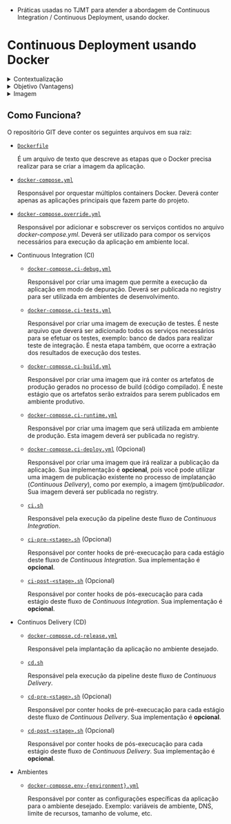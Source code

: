 - Práticas usadas no TJMT para atender a abordagem de Continuous Integration / Continuous Deployment, usando docker.

# Continuous Deployment usando Docker

<details>
  <summary>Contextualização</summary>

Muitas instituições usam ferramentas (Jenkins, TFS, etc) para automatizar as fases de publicação de um software. Nelas, normalmente ficam informações como "comando (tasks) para baixar dependências, compilar, testar, publicar, etc" assim como configurações pertinentes a tecnologia do projeto ("JAVA, .NET, Node, etc").

Muitas vezes este método funciona bem, porém exige a necessidade de que uma equipe (muitas vezes diferente) faça todo o papel de se configurar a infraestrutura necessária para que cada etapa funcione tais como "máquinas virtuais onde será publicado o software (servidor de aplicação)", "configuração na ferramenta de automação (criação dos comandos) para o software", entre outras particularidades da aplicação para o seu ambiente.

Em um cenário onde as aplicações estão ficando cada vez mais difundidas e pequenas (microserviços), cria uma alta demanda para criação de todo esse processo para cada peça de software. Aliado ao fato de que as demandas por resultado de TI (especialmente criação e desenvolvimento de soluções) são cada vez mais velozes, faz com que busquemos meios para facilitar e/ou aprimorar toda essa etapa (criação da automação).

</details>

<details>
  <summary>Objetivo (Vantagens)</summary>

Utilizar docker no desenvolvimento pode proporcionar múltiplas vantagens, porém, nem sempre, estas são utilizadas.

_Considere que Docker de forma geral é uma tecnologia de criação/execução de imagens (algo como uma template de máquina virtual) e criação/execução de ambientes._

> Normalmente, a utilização do docker é vista somente para a publicação do software. É o típico cenário em que o desenvolvedor copia "somente o binário" (já compilado em sua máquina ou na ferramenta de automação) para dentro da imagem e publica esta. Porém, faz com que "a máquina do desenvolvedor ou a ferramenta de automação necessitem das ferramentas de desenvolvimento instaladas" e consequentemente de alguém (ou equipe) para gerenciar essa infraestrutura (no caso da ferramenta de automação), além de que cria um acoplamento nesta (a partir do momento em que se cria nela a configuração/execução das etapas necessárias).

Seguem alguns pontos onde o Docker facilita em todo este processo:
- Criação do processo de compilação do software (via Dockerfile multi-stage)
  > Permite que o mesmo Dockerfile que é utilizado para se compilar a aplicação, seja utilizado na ferramenta de automação
- Criação do processo de execução do teste automatizado (via Dockerfile multi-stage)
  > Permite que o mesmo Dockerfile que é utilizado para se compilar a aplicação, também opcionalmente faça a execução dos testes automatizados (Unitários ou de Integração) 
- Criação do processo de publicação da aplicação (docker-compose)
  > Permite que seja descrito (de forma declarativa) como deve ser criado o ambiente
- Explicitação da aplicação quanto a suas fronteiras (docker-compose)
  > Permite que a configuração de integrações/fronteiras seja feito no arquivo de configuração do ambiente (docker-compose), explicitando suas dependências/integrações

</details>


<details>
  <summary>Imagem</summary>

Para uma imagem de aplicação em docker, existem 3 formas de se utilizar/configurar:
- **Imagem por ambiente** (não recomendado): Onde cada imagem já vem com as configurações específicas para um ambiente em questão. Ou seja, as configurações estão dentro do container (Ex: web.config, application.properties, etc) e sua mudança necessidta da criação de uma nova imagem.
  > Em um ambiente de Integração Contínua, isto impede que uma mesma imagem passe pelas fases de homologação/qualidade do produto. Fazendo que para cada fase, deva-se criar uma nova imagem.
- **Imagem com todas as configurações** de todos os ambientes (não recomendado): Onde a imagem possui as configurações de todos os ambientes (utilizados no processo de desenvolvimento).
  > Este modelo impede que uma imagem possa ser reutilizada em uma infraestrutura diferente, pois nela já contém as configurações de todos os possíveis ambientes.
- **Imagem configurável** (recomendado): As configurações ficam a nível de **variáveis de ambiente**, possibilitando assim que possa ser criado um docker-compose informando as mesmas.
  > Permite que a imagem trafegue pelos ambientes de Integração Contínua e que seja modificado quando em uma infraestrutura diferente da qual foi concebida.

</details>

## Como Funciona?

O repositório GIT deve conter os seguintes arquivos em sua raiz:

- [`Dockerfile`](./docs/dockerfile.md)

  É um arquivo de texto que descreve as etapas que o Docker precisa realizar para se criar a imagem da aplicação.

- [`docker-compose.yml`](./docs/docker-compose.yml.md)

  Responsável por orquestar múltiplos containers Docker. Deverá conter apenas as aplicações principais que fazem parte do projeto.

- [`docker-compose.override.yml`](./docs/docker-compose.override.yml.md)

  Responsável por adicionar e sobscrever os serviços contidos no arquivo *docker-compose.yml*. Deverá ser utilizado para compor os serviços necessários para execução da aplicação em ambiente local.

- Continuous Integration (CI)
  - [`docker-compose.ci-debug.yml`](./docs/docker-compose.ci-debug.yml.md)
  
    Responsável por criar uma imagem que permite a execução da aplicação em modo de depuração. Deverá ser publicada no registry para ser utilizada em ambientes de desenvolvimento.

  - [`docker-compose.ci-tests.yml`](./docs/docker-compose.ci-tests.yml.md)
  
    Responsável por criar uma imagem de execução de testes. É neste arquivo que deverá ser adicionado todos os serviços necessários para se efetuar os testes, exemplo: banco de dados para realizar teste de integração. É nesta etapa também, que ocorre a extração dos resultados de execução dos testes.

  - [`docker-compose.ci-build.yml`](./docs/docker-compose.ci-build.yml.md)
  
    Responsável por criar uma imagem que irá conter os artefatos de produção gerados no processo de build (código compilado). É neste estágio que os artefatos serão extraídos para serem publicados em ambiente produtivo.

  - [`docker-compose.ci-runtime.yml`](./docs/docker-compose.ci-runtime.yml.md)
  
    Responsável por criar uma imagem que será utilizada em ambiente de produção. Esta imagem deverá ser publicada no registry.

  - [`docker-compose.ci-deploy.yml`](./docs/docker-compose.ci-deploy.yml.md) (Opcional)
  
    Responsável por criar uma imagem que irá realizar a publicação da aplicação. Sua implementação é **opcional**, pois você pode utilizar uma imagem de publicação existente no processo de implatanção (*Continuous Delivery*), como por exemplo, a imagem *tjmt/publicador*. Sua imagem deverá ser publicada no registry.

  - [`ci.sh`](./docs/ci.sh.md)
  
    Responsável pela execução da pipeline deste fluxo de *Continuous Integration*.

  - [`ci-pre-<stage>.sh`](./docs/ci-pre-stage.sh.md) (Opcional)
    
    Responsável por conter hooks de pré-execucação para cada estágio deste fluxo de *Continuous Integration*. Sua implementação é **opcional**.

  - [`ci-post-<stage>.sh`](./docs/ci-post-stage.sh.md) (Opcional)
  
    Responsável por conter hooks de pós-execucação para cada estágio deste fluxo de *Continuous Integration*. Sua implementação é **opcional**.

- Continuos Delivery (CD)
  - [`docker-compose.cd-release.yml`](./docs/docker-compose.cd-release.yml.md)
  
    Responsável pela implantação da aplicação no ambiente desejado.

  - [`cd.sh`](./docs/cd.sh.md)
  
    Responsável pela execução da pipeline deste fluxo de *Continuous Delivery*.

  - [`cd-pre-<stage>.sh`](./docs/cd-pre-stage.sh.md) (Opcional)
  
    Responsável por conter hooks de pré-execucação para cada estágio deste fluxo de *Continuous Delivery*. Sua implementação é **opcional**.

  - [`cd-post-<stage>.sh`](./docs/cd-post-stage.sh.md) (Opcional)
  
    Responsável por conter hooks de pós-execucação para cada estágio deste fluxo de *Continuous Delivery*. Sua implementação é **opcional**.

- Ambientes
  - [`docker-compose.env-{environment}.yml`](./docs/docker-compose.env-environment.yml.md)
  
    Responsável por conter as configurações específicas da aplicação para o ambiente desejado. Exemplo: variáveis de ambiente, DNS, limite de recursos, tamanho de volume, etc.
